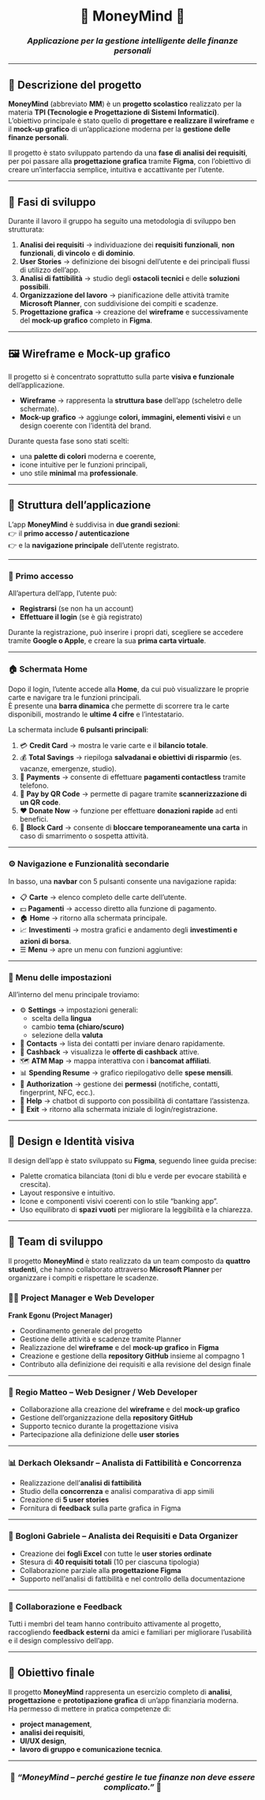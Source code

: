 <div align="center">

# 💸 **MoneyMind** 💸  
### _Applicazione per la gestione intelligente delle finanze personali_

</div>

---

## 📘 **Descrizione del progetto**
**MoneyMind** (abbreviato **MM**) è un **progetto scolastico** realizzato per la materia **TPI (Tecnologie e Progettazione di Sistemi Informatici)**.  
L’obiettivo principale è stato quello di **progettare e realizzare il wireframe** e il **mock-up grafico** di un’applicazione moderna per la **gestione delle finanze personali**.  

Il progetto è stato sviluppato partendo da una **fase di analisi dei requisiti**, per poi passare alla **progettazione grafica** tramite **Figma**, con l’obiettivo di creare un’interfaccia semplice, intuitiva e accattivante per l’utente.

---

## 🧩 **Fasi di sviluppo**
Durante il lavoro il gruppo ha seguito una metodologia di sviluppo ben strutturata:

1. **Analisi dei requisiti** → individuazione dei **requisiti funzionali**, **non funzionali**, **di vincolo** e **di dominio**.  
2. **User Stories** → definizione dei bisogni dell’utente e dei principali flussi di utilizzo dell’app.  
3. **Analisi di fattibilità** → studio degli **ostacoli tecnici** e delle **soluzioni possibili**.  
4. **Organizzazione del lavoro** → pianificazione delle attività tramite **Microsoft Planner**, con suddivisione dei compiti e scadenze.  
5. **Progettazione grafica** → creazione del **wireframe** e successivamente del **mock-up grafico** completo in **Figma**.

---

## 🖼️ **Wireframe e Mock-up grafico**
Il progetto si è concentrato soprattutto sulla parte **visiva e funzionale** dell’applicazione.

- **Wireframe** → rappresenta la **struttura base** dell’app (scheletro delle schermate).  
- **Mock-up grafico** → aggiunge **colori, immagini, elementi visivi** e un design coerente con l’identità del brand.

Durante questa fase sono stati scelti:
- una **palette di colori** moderna e coerente,  
- icone intuitive per le funzioni principali,  
- uno stile **minimal** ma **professionale**.

---

## 📱 **Struttura dell’applicazione**
L’app **MoneyMind** è suddivisa in **due grandi sezioni**:  
👉 il **primo accesso / autenticazione**  
👉 e la **navigazione principale** dell’utente registrato.

---

### 🔐 **Primo accesso**
All’apertura dell’app, l’utente può:
- **Registrarsi** (se non ha un account)  
- **Effettuare il login** (se è già registrato)  

Durante la registrazione, può inserire i propri dati, scegliere se accedere tramite **Google o Apple**, e creare la sua **prima carta virtuale**.

---

### 🏠 **Schermata Home**
Dopo il login, l’utente accede alla **Home**, da cui può visualizzare le proprie carte e navigare tra le funzioni principali.  
È presente una **barra dinamica** che permette di scorrere tra le carte disponibili, mostrando le **ultime 4 cifre** e l’intestatario.  

La schermata include **6 pulsanti principali**:

1. 💳 **Credit Card** → mostra le varie carte e il **bilancio totale**.  
2. 💰 **Total Savings** → riepiloga **salvadanai e obiettivi di risparmio** (es. vacanze, emergenze, studio).  
3. 📲 **Payments** → consente di effettuare **pagamenti contactless** tramite telefono.  
4. 🔲 **Pay by QR Code** → permette di pagare tramite **scannerizzazione di un QR code**.  
5. ❤️ **Donate Now** → funzione per effettuare **donazioni rapide** ad enti benefici.  
6. 🚫 **Block Card** → consente di **bloccare temporaneamente una carta** in caso di smarrimento o sospetta attività.

---

### ⚙️ **Navigazione e Funzionalità secondarie**
In basso, una **navbar** con 5 pulsanti consente una navigazione rapida:

- 📋 **Carte** → elenco completo delle carte dell’utente.  
- 💵 **Pagamenti** → accesso diretto alla funzione di pagamento.  
- 🏠 **Home** → ritorno alla schermata principale.  
- 📈 **Investimenti** → mostra grafici e andamento degli **investimenti e azioni di borsa**.  
- ☰ **Menu** → apre un menu con funzioni aggiuntive:

---

### 🧭 **Menu delle impostazioni**
All’interno del menu principale troviamo:

- ⚙️ **Settings** → impostazioni generali:
  - scelta della **lingua**  
  - cambio **tema (chiaro/scuro)**  
  - selezione della **valuta**
- 👥 **Contacts** → lista dei contatti per inviare denaro rapidamente.  
- 💸 **Cashback** → visualizza le **offerte di cashback** attive.  
- 🗺️ **ATM Map** → mappa interattiva con i **bancomat affiliati**.  
- 📊 **Spending Resume** → grafico riepilogativo delle **spese mensili**.  
- 🔏 **Authorization** → gestione dei **permessi** (notifiche, contatti, fingerprint, NFC, ecc.).  
- 🤖 **Help** → chatbot di supporto con possibilità di contattare l’assistenza.  
- 🚪 **Exit** → ritorno alla schermata iniziale di login/registrazione.

---

## 🎨 **Design e Identità visiva**
Il design dell’app è stato sviluppato su **Figma**, seguendo linee guida precise:

- Palette cromatica bilanciata (toni di blu e verde per evocare stabilità e crescita).  
- Layout responsive e intuitivo.  
- Icone e componenti visivi coerenti con lo stile “banking app”.  
- Uso equilibrato di **spazi vuoti** per migliorare la leggibilità e la chiarezza.

---

## 👥 **Team di sviluppo**
Il progetto **MoneyMind** è stato realizzato da un team composto da **quattro studenti**, che hanno collaborato attraverso **Microsoft Planner** per organizzare i compiti e rispettare le scadenze.

### 👨‍💼 **Project Manager e Web Developer**
**Frank Egonu (Project Manager)**  
- Coordinamento generale del progetto  
- Gestione delle attività e scadenze tramite Planner  
- Realizzazione del **wireframe** e del **mock-up grafico** in **Figma**  
- Creazione e gestione della **repository GitHub** insieme al compagno 1  
- Contributo alla definizione dei requisiti e alla revisione del design finale  

---

### 🎨 **Regio Matteo – Web Designer / Web Developer**
- Collaborazione alla creazione del **wireframe** e del **mock-up grafico**  
- Gestione dell’organizzazione della **repository GitHub**  
- Supporto tecnico durante la progettazione visiva  
- Partecipazione alla definizione delle **user stories**  

---

### 📊 **Derkach Oleksandr – Analista di Fattibilità e Concorrenza**
- Realizzazione dell’**analisi di fattibilità**  
- Studio della **concorrenza** e analisi comparativa di app simili  
- Creazione di **5 user stories**  
- Fornitura di **feedback** sulla parte grafica in Figma  

---

### 📑 **Bogloni Gabriele – Analista dei Requisiti e Data Organizer**
- Creazione dei **fogli Excel** con tutte le **user stories ordinate**  
- Stesura di **40 requisiti totali** (10 per ciascuna tipologia)  
- Collaborazione parziale alla **progettazione Figma**  
- Supporto nell’analisi di fattibilità e nel controllo della documentazione  

---

### 💬 **Collaborazione e Feedback**
Tutti i membri del team hanno contribuito attivamente al progetto, raccogliendo **feedback esterni** da amici e familiari per migliorare l’usabilità e il design complessivo dell’app.

---

## 🧠 **Obiettivo finale**
Il progetto **MoneyMind** rappresenta un esercizio completo di **analisi**, **progettazione** e **prototipazione grafica** di un’app finanziaria moderna.  
Ha permesso di mettere in pratica competenze di:
- **project management**,  
- **analisi dei requisiti**,  
- **UI/UX design**,  
- **lavoro di gruppo e comunicazione tecnica**.

---

<div align="center">

### 🚀 _“MoneyMind – perché gestire le tue finanze non deve essere complicato.”_ 💼

</div>

